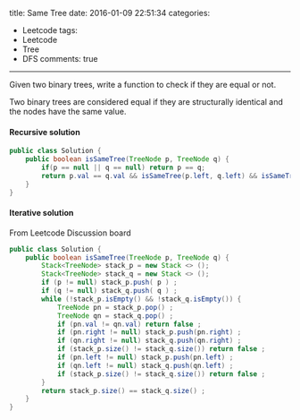 title: Same Tree
date: 2016-01-09 22:51:34
categories:
- Leetcode
tags:
- Leetcode
- Tree
- DFS
comments: true
---

Given two binary trees, write a function to check if they are equal or not.

Two binary trees are considered equal if they are structurally identical and the nodes have the same value.

<!--more-->
#### Recursive solution

```java
public class Solution {
    public boolean isSameTree(TreeNode p, TreeNode q) {
        if(p == null || q == null) return p == q;
        return p.val == q.val && isSameTree(p.left, q.left) && isSameTree(p.right, q.right);
    }
}
```

#### Iterative solution

From Leetcode Discussion board

```java
public class Solution {
	public boolean isSameTree(TreeNode p, TreeNode q) {
		Stack<TreeNode> stack_p = new Stack <> ();       
		Stack<TreeNode> stack_q = new Stack <> ();
		if (p != null) stack_p.push( p ) ;
		if (q != null) stack_q.push( q ) ;
		while (!stack_p.isEmpty() && !stack_q.isEmpty()) {
			TreeNode pn = stack_p.pop() ;
			TreeNode qn = stack_q.pop() ;          
			if (pn.val != qn.val) return false ;
			if (pn.right != null) stack_p.push(pn.right) ;
			if (qn.right != null) stack_q.push(qn.right) ;
			if (stack_p.size() != stack_q.size()) return false ;
			if (pn.left != null) stack_p.push(pn.left) ;                        
			if (qn.left != null) stack_q.push(qn.left) ;
			if (stack_p.size() != stack_q.size()) return false ;
		}           
		return stack_p.size() == stack_q.size() ;   
	}
}
````